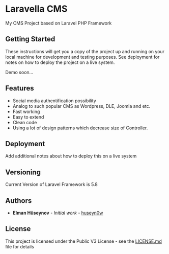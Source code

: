 # Laravella CMS

My CMS Project based on Laravel PHP Framework

## Getting Started

These instructions will get you a copy of the project up and running on your local machine for development and testing purposes. See deployment for notes on how to deploy the project on a live system.



Demo soon...

## Features

* Social media authentification possibility
* Analog to such popular CMS as Wordpress, DLE, Joomla and etc.
* Fast working
* Easy to extend
* Clean code
* Using a lot of design patterns which decrease size of Controller.


## Deployment

Add additional notes about how to deploy this on a live system

## Versioning

Current Version of Laravel Framework is 5.8

## Authors

* **Elman Hüseynov** - *Initial work* - [huseyn0w](https://github.com/ehuseynov)

## License

This project is licensed under the Public V3 License - see the [LICENSE.md](LICENSE.md) file for details

